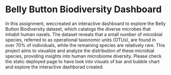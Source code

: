 # Belly Button Biodiversity Dashboard
In this assignment, weccreated an interactive dashboard to explore the Belly Button Biodiversity dataset, which catalogs the diverse microbes that inhabit human navels. The dataset reveals that a small number of microbial species, referred to as operational taxonomic units (OTUs), are found in over 70% of individuals, while the remaining species are relatively rare. This project aims to visualize and analyze the distribution of these microbial species, providing insights into human microbiome diversity. Please check the static deployed page to have look into visuals of bar and bubble chart and explore the interactive dashborad created.

